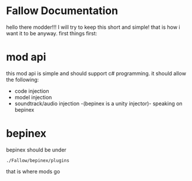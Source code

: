 # Fallow Documentation
hello there modder!!!
I will try to keep this short and simple!
that is how i want it to be anyway.
first things first:

# mod api
this mod api is simple and should support c# programming.
it should allow the following:
* code injection
* model injection
* soundtrack/audio injection
-(bepinex is a unity injector)-
speaking on bepinex

# bepinex
bepinex should be under
```
./Fallow/bepinex/plugins
```
that is where mods go